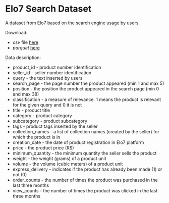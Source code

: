 # Elo7 Search Dataset

A dataset from Elo7 based on the search engine usage by users.

Download: 
- _csv_ file [here](https://elo7-datasets.s3.amazonaws.com/elo7-search-dataset/elo7_search_dataset.tar.gz)  
- _parquet_ [here](https://elo7-datasets.s3.amazonaws.com/elo7-search-dataset/elo7-search-dataset-parquet)

Data description: 

- product_id - product number identification  
- seller_id - seller number identification  
- query - the text inserted by users  
- search_page - the page number the product appeared (min 1 and max 5)  
- position - the position the product appeared in the search page (min 0 and max 38)
- classification - a measure of relevance. 1 means the product is relevant for the given query and 0 it is not  
- title - product title  
- category - product category  
- subcategory - product subcategory  
- tags - product tags inserted by the seller  
- collection_names - a list of collection names (created by the seller) for which the product is in  
- creation_date - the date of product registration in Elo7 platform  
- price - the product price (R$)  
- minimum_quantity - the minimum quantity the seller sells the product  
- weight - the weight (grams) of a product unit  
- volume - the volume (cubic meters) of a product unit  
- express_delivery - indicates if the product has already been made (1) or not (0)
- order_counts - the number of times the product was purchased in the last three months  
- view_counts - the number of times the product was clicked in the last three months  